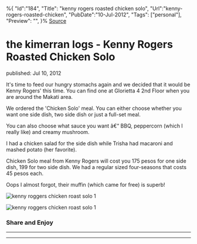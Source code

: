 ﻿%{
    "Id":"184",
    "Title": "kenny rogers roasted chicken solo",
    "Url":"kenny-rogers-roasted-chicken",
    "PubDate":"10-Jul-2012",
    "Tags": ["personal"],
    "Preview": "",
}%
[Source](http://markhughneri.com/blog/257/kenny-rogers-roasted-chicken/ "Permalink to the kimerran logs - Kenny Rogers Roasted Chicken Solo")

# the kimerran logs - Kenny Rogers Roasted Chicken Solo

published: Jul 10, 2012

It's time to feed our hungry stomachs again and we decided that it would be Kenny Rogers' this time. You can find one at Glorietta 4 2nd Floor when you are around the Makati area.

We ordered the 'Chicken Solo' meal. You can either choose whether you want one side dish, two side dish or just a full-set meal.

You can also choose what sauce you want â€“ BBQ, peppercorn (which I really like) and creamy mushroom.

I had a chicken salad for the side dish while Trisha had macaroni and mashed potato (her favorite).

Chicken Solo meal from Kenny Rogers will cost you 175 pesos for one side dish, 199 for two side dish. We had a regular sized four-seasons that costs 45 pesos each.

Oops I almost forgot, their muffin (which came for free) is superb!

![kenny roggers chicken roast solo 1][1]

![kenny roggers chicken roast solo 1][2]

### Share and Enjoy

* * *

* * *

[1]: http://markhughneri.com/blog/assets/loading.gif "kenny roggers chicken roast solo 1"
[2]: http://www.sisigbytes.com/food/wp-content/uploads/sites/2/2012/07/kenny-roggers-chicken-roast-solo-1.jpg "kenny roggers chicken roast solo 1"
